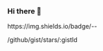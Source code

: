 ### Hi there 👋

<!--
**whj11200/whj11200** is a ✨ _special_ ✨ repository because its `README.md` (this file) appears on your GitHub profile.

Here are some ideas to get you started:

- 😄 I’m name is Woohukjoe
- ⚡ I’m  learning Javascript,Unity,GameStory
- 📫 How to reach me? whj11200@naver.com
.
-->https://img.shields.io/badge/<LABEL>-<Unity>-<lightgrey>
 /github/gist/stars/:gistId
